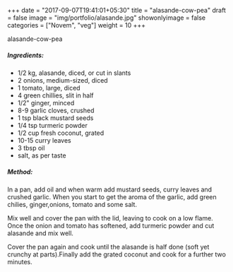 +++
date = "2017-09-07T19:41:01+05:30"
title = "alasande-cow-pea"
draft = false
image = "img/portfolio/alasande.jpg"
showonlyimage = false
categories = ["Novem", "veg"]
weight = 10
+++

alasande-cow-pea
<!--more-->

##### Ingredients:

  - 1/2 kg, alasande, diced, or cut in slants
  - 2 onions, medium-sized, diced
  - 1 tomato, large, diced
  - 4 green chillies, slit in half
  - 1/2" ginger, minced
  - 8-9 garlic cloves, crushed
  - 1 tsp black mustard seeds
  - 1/4 tsp turmeric powder
  - 1/2 cup fresh coconut, grated
  - 10-15 curry leaves
  - 3 tbsp oil
  - salt, as per taste

##### Method:

In a pan, add oil and when warm add mustard seeds, curry leaves and
crushed garlic. When you start to get the aroma of the garlic, add green
chilies, ginger,onions, tomato and some salt.

Mix well and cover the pan with the lid, leaving to cook on a low flame.
Once the onion and tomato has softened, add turmeric powder and cut
alasande and mix well.

Cover the pan again and cook until the alasande is half done (soft yet
crunchy at parts).Finally add the grated coconut and cook for a
further two minutes.

